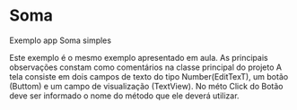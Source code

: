 # Soma
Exemplo app Soma simples

Este exemplo é o mesmo exemplo apresentado em aula.
As principais observações constam como comentários na classe principal do projeto
A tela consiste em dois campos de texto do tipo Number(EditTexT), um botão (Buttom) e um campo de visualização (TextView).
No méto Click do Botão deve ser informado o nome do método que ele deverá utilizar.

